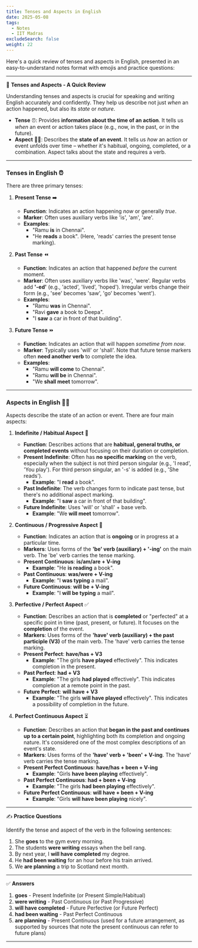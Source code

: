 ```yaml
---
title: Tenses and Aspects in English
date: 2025-05-08
tags:
  - Notes 
  - IIT Madras
excludeSearch: false
weight: 22
---
```


Here's a quick review of tenses and aspects in English, presented in an easy-to-understand notes format with emojis and practice questions:

---

📝 **Tenses and Aspects - A Quick Review**

Understanding tenses and aspects is crucial for speaking and writing English accurately and confidently. They help us describe not just *when* an action happened, but also its *state* or *nature*.

*   **Tense** ⏰: Provides **information about the time of an action**. It tells us *when* an event or action takes place (e.g., now, in the past, or in the future).
*   **Aspect** 🧘‍♀️: Describes the **state of an event**. It tells us *how* an action or event unfolds over time – whether it's habitual, ongoing, completed, or a combination. Aspect talks about the state and requires a verb.

---

### **Tenses in English** ⏰

There are three primary tenses:

1.  **Present Tense** ➡️
    *   **Function**: Indicates an action happening *now* or generally *true*.
    *   **Marker**: Often uses auxiliary verbs like 'is', 'am', 'are'.
    *   **Examples**:
        *   "Ramu **is** in Chennai".
        *   "He **reads** a book". (Here, 'reads' carries the present tense marking).

2.  **Past Tense** ⏪
    *   **Function**: Indicates an action that happened *before* the current moment.
    *   **Marker**: Often uses auxiliary verbs like 'was', 'were'. Regular verbs add **'-ed'** (e.g., 'acted', 'lived', 'hoped'). Irregular verbs change their form (e.g., 'see' becomes 'saw', 'go' becomes 'went').
    *   **Examples**:
        *   "Ramu **was** in Chennai".
        *   "Ravi **gave** a book to Deepa".
        *   "I **saw** a car in front of that building".

3.  **Future Tense** ⏩
    *   **Function**: Indicates an action that will happen *sometime from now*.
    *   **Marker**: Typically uses 'will' or 'shall'. Note that future tense markers often **need another verb** to complete the idea.
    *   **Examples**:
        *   "Ramu **will come** to Chennai".
        *   "Ramu **will be** in Chennai".
        *   "We **shall meet** tomorrow".

---

### **Aspects in English** 🧘‍♀️

Aspects describe the state of an action or event. There are four main aspects:

1.  **Indefinite / Habitual Aspect** 🔁
    *   **Function**: Describes actions that are **habitual, general truths, or completed events** without focusing on their duration or completion.
    *   **Present Indefinite**: Often has **no specific marking** on the verb, especially when the subject is not third person singular (e.g., 'I read', 'You play'). For third person singular, an '-s' is added (e.g., 'She reads').
        *   **Example**: "I **read** a book".
    *   **Past Indefinite**: The verb changes form to indicate past tense, but there's no additional aspect marking.
        *   **Example**: "I **saw** a car in front of that building".
    *   **Future Indefinite**: Uses 'will' or 'shall' + base verb.
        *   **Example**: "We **will meet** tomorrow".

2.  **Continuous / Progressive Aspect** 🔄
    *   **Function**: Indicates an action that is **ongoing** or in progress at a particular time.
    *   **Markers**: Uses forms of the **'be' verb (auxiliary) + '-ing'** on the main verb. The 'be' verb carries the tense marking.
    *   **Present Continuous**: **is/am/are + V-ing**
        *   **Example**: "He **is reading** a book".
    *   **Past Continuous**: **was/were + V-ing**
        *   **Example**: "I **was typing** a mail".
    *   **Future Continuous**: **will be + V-ing**
        *   **Example**: "I **will be typing** a mail".

3.  **Perfective / Perfect Aspect** ✅
    *   **Function**: Describes an action that is **completed** or "perfected" at a specific point in time (past, present, or future). It focuses on the **completion** of the event.
    *   **Markers**: Uses forms of the **'have' verb (auxiliary) + the past participle (V3)** of the main verb. The 'have' verb carries the tense marking.
    *   **Present Perfect**: **have/has + V3**
        *   **Example**: "The girls **have played** effectively". This indicates completion in the present.
    *   **Past Perfect**: **had + V3**
        *   **Example**: "The girls **had played** effectively". This indicates completion at a remote point in the past.
    *   **Future Perfect**: **will have + V3**
        *   **Example**: "The girls **will have played** effectively". This indicates a possibility of completion in the future.

4.  **Perfect Continuous Aspect** ⏳
    *   **Function**: Describes an action that **began in the past and continues up to a certain point**, highlighting both its completion and ongoing nature. It's considered one of the most complex descriptions of an event's state.
    *   **Markers**: Uses forms of the **'have' verb + 'been' + V-ing**. The 'have' verb carries the tense marking.
    *   **Present Perfect Continuous**: **have/has + been + V-ing**
        *   **Example**: "Girls **have been playing** effectively".
    *   **Past Perfect Continuous**: **had + been + V-ing**
        *   **Example**: "The girls **had been playing** effectively".
    *   **Future Perfect Continuous**: **will have + been + V-ing**
        *   **Example**: "Girls **will have been playing** nicely".

---

✍️ **Practice Questions**

Identify the tense and aspect of the verb in the following sentences:

1.  She **goes** to the gym every morning.
2.  The students **were writing** essays when the bell rang.
3.  By next year, I **will have completed** my degree.
4.  He **had been waiting** for an hour before his train arrived.
5.  We **are planning** a trip to Scotland next month.

---

✅ **Answers**

1.  **goes** - Present Indefinite (or Present Simple/Habitual)
2.  **were writing** - Past Continuous (or Past Progressive)
3.  **will have completed** - Future Perfective (or Future Perfect)
4.  **had been waiting** - Past Perfect Continuous
5.  **are planning** - Present Continuous (used for a future arrangement, as supported by sources that note the present continuous can refer to future plans)

---